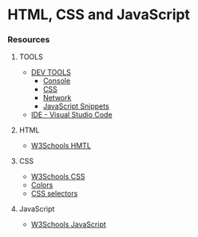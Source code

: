 # HTML, CSS and JavaScript

### Resources

1. TOOLS 
   - [DEV TOOLS](https://developers.google.com/web/tools/chrome-devtools)
      - [Console](https://developers.google.com/web/tools/chrome-devtools/console)
      - [CSS](https://developers.google.com/web/tools/chrome-devtools/css)
      - [Network](https://developers.google.com/web/tools/chrome-devtools/network)
      - [JavaScript Snippets](https://developers.google.com/web/tools/chrome-devtools/javascript/snippets)
   - [IDE - Visual Studio Code](https://code.visualstudio.com/)   

2. HTML 
   - [W3Schools HMTL](https://www.w3schools.com/html/default.asp)
  
3. CSS
   - [W3Schools CSS](https://www.w3schools.com/css/default.asp)
   - [Colors](https://www.w3schools.com/colors/default.asp)
   - [CSS selectors](https://www.w3schools.com/cssref/css_selectors.asp)
 
4. JavaScript
   - [W3Schools JavaScript](https://www.w3schools.com/js/default.asp)



